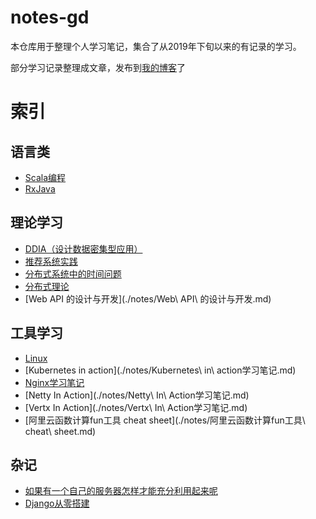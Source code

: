 # notes-gd

本仓库用于整理个人学习笔记，集合了从2019年下旬以来的有记录的学习。

部分学习记录整理成文章，发布到[我的博客](http://www.zouguodong.top)了

# 索引

## 语言类

- [Scala编程](./notes/Scala学习笔记.md)
- [RxJava](./notes/RxJava学习笔记.md)

## 理论学习

- [DDIA（设计数据密集型应用）](./notes/DDIA学习笔记.md)
- [推荐系统实践](./notes/推荐系统实践学习笔记.md)
- [分布式系统中的时间问题](./notes/分布式系统中的时间问题论文学习笔记.md)
- [分布式理论](./notes/分布式理论学习.md)
- [Web API 的设计与开发](./notes/Web\ API\ 的设计与开发.md)

## 工具学习

- [Linux](linux学习笔记.md)
- [Kubernetes in action](./notes/Kubernetes\ in\ action学习笔记.md)
- [Nginx学习笔记](./notes/Nginx学习笔记.md)
- [Netty In Action](./notes/Netty\ In\ Action学习笔记.md)
- [Vertx In Action](./notes/Vertx\ In\ Action学习笔记.md)
- [阿里云函数计算fun工具 cheat sheet](./notes/阿里云函数计算fun工具\ cheat\ sheet.md)

## 杂记

- [如果有一个自己的服务器怎样才能充分利用起来呢](./notes/如果有一个自己的服务器怎样才能充分利用起来呢.md)
- [Django从零搭建](./notes/使用Django从零搭建一个小型站点.md)